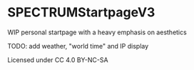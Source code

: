 # SPECTRUMStartpageV3
WIP personal startpage with a heavy emphasis on aesthetics

TODO: add weather, "world time" and IP display

Licensed under CC 4.0 BY-NC-SA
